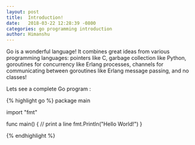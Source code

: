 ```yaml
---
layout: post
title:  Introduction!
date:   2018-03-22 12:28:39 -0800
categories: go programming introduction
author: Himanshu
---
```


Go is a wonderful language! It combines great ideas from various programming
languages: pointers like C, garbage collection like Python, goroutines for
concurrency like Erlang processes, channels for communicating between goroutines like Erlang message passing, and no classes!

Lets see a complete Go program :

{% highlight go %}
package main

import "fmt"

func main() {
    // print a line
    fmt.Println("Hello World!")
}

{% endhighlight %}
